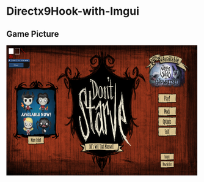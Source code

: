 # Directx9Hook-with-Imgui

<h2>Game Picture</h1>
<img src = "ImagemDst.png" width="500" height="340">
